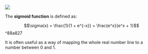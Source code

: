 ![](https://external-content.duckduckgo.com/iu/?u=https%3A%2F%2Fhvidberrrg.github.io%2Fdeep_learning%2Factivation_functions%2Fassets%2Fsigmoid_function.png&f=1&nofb=1)

The **sigmoid function** is defined as:

$$\sigma(x) = \frac{1}{1 + e^{-x}} = \frac{e^x}{e^x + 1}$$ ^88a827

It is often useful as a way of mapping the whole real number line to a number between $0$ and $1$.